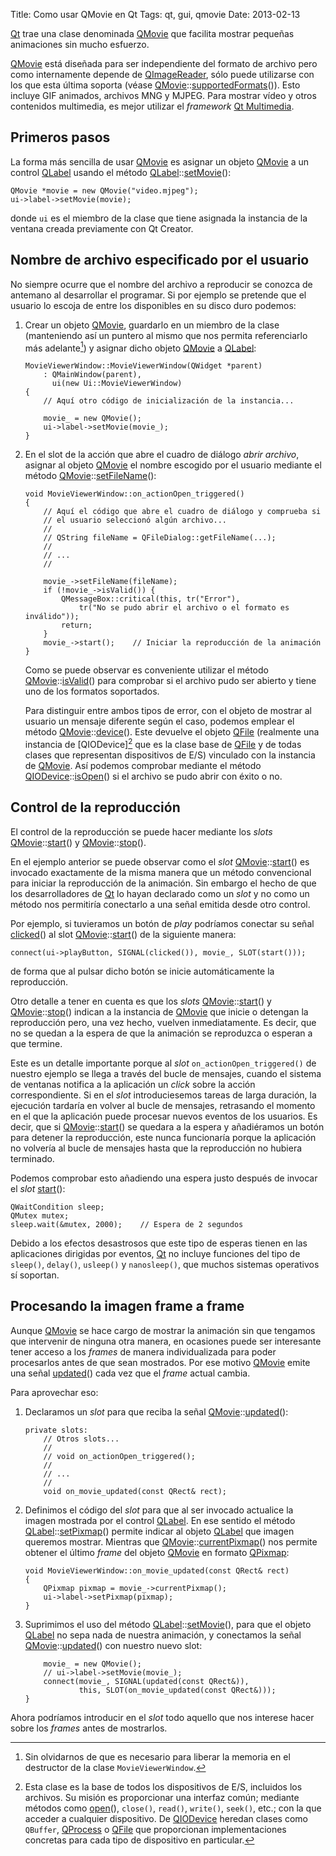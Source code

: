 Title: Como usar QMovie en Qt
Tags: qt, gui, qmovie
Date: 2013-02-13

[Qt] trae una clase denominada [QMovie] que facilita mostrar pequeñas
animaciones sin mucho esfuerzo.

[QMovie] está diseñada para ser independiente del formato de archivo pero como
internamente depende de [QImageReader], sólo puede utilizarse con los que esta
última soporta (véase [QMovie]::[supportedFormats][]()). Esto incluye GIF
animados, archivos MNG y MJPEG. Para mostrar vídeo y otros contenidos
multimedia, es mejor utilizar el _framework_ [Qt Multimedia].

## Primeros pasos

La forma más sencilla de usar [QMovie] es asignar un objeto [QMovie] a un
control [QLabel] usando el método [QLabel]::[setMovie][]():

    QMovie *movie = new QMovie("video.mjpeg");
    ui->label->setMovie(movie);

donde `ui` es el miembro de la clase que tiene asignada la instancia de la
ventana creada previamente con Qt Creator.
    
## Nombre de archivo especificado por el usuario

No siempre ocurre que el nombre del archivo a reproducir se conozca de antemano
al desarrollar el programar. Si por ejemplo se pretende que el usuario lo
escoja de entre los disponibles en su disco duro podemos:

 1. Crear un objeto [QMovie], guardarlo en un miembro de la clase (manteniendo
 así un puntero al mismo que nos permita referenciarlo más adelante[^1]) y asignar
 dicho objeto [QMovie] a [QLabel]:

        MovieViewerWindow::MovieViewerWindow(QWidget *parent)
            : QMainWindow(parent),
              ui(new Ui::MovieViewerWindow)
        {
            // Aquí otro código de inicialización de la instancia...

            movie_ = new QMovie();
            ui->label->setMovie(movie_);
        }

 2. En el slot de la acción que abre el cuadro de diálogo _abrir archivo_,
 asignar al objeto [QMovie] el nombre escogido por el usuario mediante el
 método [QMovie]::[setFileName][]():

        void MovieViewerWindow::on_actionOpen_triggered()
        {
            // Aquí el código que abre el cuadro de diálogo y comprueba si
            // el usuario seleccionó algún archivo...
            //
            // QString fileName = QFileDialog::getFileName(...);
            //
            // ...
            //

            movie_->setFileName(fileName);
            if (!movie_->isValid()) {
                QMessageBox::critical(this, tr("Error"),
                    tr("No se pudo abrir el archivo o el formato es inválido"));
                return;
            }
            movie_->start();    // Iniciar la reproducción de la animación
        }

    Como se puede observar es conveniente utilizar el método [QMovie]::[isValid][]()
para comprobar si el archivo pudo ser abierto y tiene uno de los formatos soportados.

    Para distinguir entre ambos tipos de error, con el objeto de mostrar al usuario
un mensaje diferente según el caso, podemos emplear el método [QMovie]::[device][]().
Este devuelve el objeto [QFile] (realmente una instancia de [QIODevice][^2] que es la clase
base de [QFile] y de todas clases que representan dispositivos de E/S) vinculado con
la instancia de [QMovie]. Así podemos comprobar mediante el método
[QIODevice]::[isOpen][]() si el archivo se pudo abrir con éxito o no.

## Control de la reproducción

El control de la reproducción se puede hacer mediante los _slots_
[QMovie]::[start][]() y [QMovie]::[stop][]().

En el ejemplo anterior se puede observar como el _slot_ [QMovie]::[start][]()
es invocado exactamente de la misma manera que un método convencional para
iniciar la reproducción de la animación. Sin embargo el hecho de que los
desarrolladores de [Qt] lo hayan declarado como un _slot_ y no como un
método nos permitiría conectarlo a una señal emitida desde otro control.

Por ejemplo, si tuvieramos un botón de _play_ podríamos conectar su señal
[clicked][]() al slot [QMovie]::[start][]() de la siguiente manera:

    connect(ui->playButton, SIGNAL(clicked()), movie_, SLOT(start()));

de forma que al pulsar dicho botón se inicie automáticamente la reproducción.

Otro detalle a tener en cuenta es que los _slots_ [QMovie]::[start][]()
y [QMovie]::[stop][]() indican a la instancia de [QMovie] que inicie o detengan
la reproducción pero, una vez hecho, vuelven inmediatamente. Es decir, que no
se quedan a la espera de que la animación se reproduzca o esperan a que termine.

Este es un detalle importante porque al _slot_ `on_actionOpen_triggered()` de
nuestro ejemplo se llega a través del bucle de mensajes, cuando el sistema de
ventanas notifica a la aplicación un _click_ sobre la acción correspondiente. Si
en el _slot_ introduciesemos tareas de larga duración, la ejecución tardaría en
volver al bucle de mensajes, retrasando el momento en el que la aplicación puede
procesar nuevos eventos de los usuarios. Es decir, que si
[QMovie]::[start][]() se quedara a la espera y añadiéramos un botón para detener
la reproducción, este nunca funcionaría porque la aplicación no volvería al bucle
de mensajes hasta que la reproducción no hubiera terminado.

Podemos comprobar esto añadiendo una espera justo después de invocar el
_slot_ [start][]():

    QWaitCondition sleep;
    QMutex mutex;
    sleep.wait(&mutex, 2000);    // Espera de 2 segundos

Debido a los efectos desastrosos que este tipo de esperas tienen en las aplicaciones
dirigidas por eventos, [Qt] no incluye funciones del tipo de `sleep()`, `delay()`,
`usleep()` y `nanosleep()`, que muchos sistemas operativos sí soportan.
                     
## Procesando la imagen frame a frame

Aunque [QMovie] se hace cargo de mostrar la animación sin que tengamos que intervenir
de ninguna otra manera, en ocasiones puede ser interesante tener acceso a los
_frames_ de manera individualizada para poder procesarlos antes de que sean mostrados.
Por ese motivo [QMovie] emite una señal [updated][]() cada vez que el _frame_
actual cambia.

Para aprovechar eso:

 1. Declaramos un _slot_ para que reciba la señal [QMovie]::[updated][]():

        private slots:
            // Otros slots...
            //
            // void on_actionOpen_triggered();
            //
            // ...
            //
            void on_movie_updated(const QRect& rect);

 2. Definimos el código del _slot_ para que al ser invocado actualice la
imagen mostrada por el control [QLabel]. En ese sentido el método
[QLabel]::[setPixmap][]() permite indicar al objeto [QLabel] que imagen queremos
mostrar. Mientras que [QMovie]::[currentPixmap][]() nos permite obtener el último
_frame_ del objeto [QMovie] en formato [QPixmap]:

        void MovieViewerWindow::on_movie_updated(const QRect& rect)
        {
            QPixmap pixmap = movie_->currentPixmap();
            ui->label->setPixmap(pixmap);
        }

 3. Suprimimos el uso del método [QLabel]::[setMovie][](), para que el
objeto [QLabel] no sepa nada de nuestra animación, y conectamos la señal
[QMovie]::[updated][]() con nuestro nuevo slot:

            movie_ = new QMovie();
            // ui->label->setMovie(movie_);
            connect(movie_, SIGNAL(updated(const QRect&)),
                    this, SLOT(on_movie_updated(const QRect&)));
        }

Ahora podríamos introducir en el _slot_ todo aquello que nos interese hacer
sobre los _frames_ antes de mostrarlos.
        
[Qt]: |filename|/Overviews/proyecto-qt.md "Proyecto Qt"
[QMovie]: http://qt-project.org/doc/qt-5.0/qtgui/qmovie.html "QMovie"
[QImageReader]: http://qt-project.org/doc/qt-5.0/qtgui/qimagereader.html "QImageReader"
[supportedFormats]: http://qt-project.org/doc/qt-5.0/qtgui/qmovie.html#supportedFormats "QMovie::supportedFormats()"
[Qt Multimedia]: http://qt-project.org/doc/qt-5.0/qtmultimedia/multimediaoverview.html "Qt Multimedia"
[QLabel]: http://qt-project.org/doc/qt-5.0/qtwidgets/qlabel.html "QLabel"
[setMovie]: http://qt-project.org/doc/qt-5.0/qtwidgets/qlabel.html#setMovie "QLabel::setMovie()"
[setPixmap]: http://qt-project.org/doc/qt-5.0/qtwidgets/qlabel.html#setPixmap "QLabel::setPixmap()"
[setFileName]: http://qt-project.org/doc/qt-5.0/qtgui/qmovie.html#setFileName "QMovie::setFileName()"
[isValid]: http://qt-project.org/doc/qt-5.0/qtgui/qmovie.html#isValid "QMovie::isValid()"
[QFile]: http://qt-project.org/doc/qt-5.0/qtcore/qfile.html "QFile"
[open]: http://qt-project.org/doc/qt-5.0/qtcore/qfile.html#open "QFile::open()"
[isOpen]: http://qt-project.org/doc/qt-5.0/qtcore/qfile.html#isOpen "QFile::isOpen()"
[device]: http://qt-project.org/doc/qt-5.0/qtgui/qmovie.html#device "QMovie::device()"
[QIODevice]: http://qt-project.org/doc/qt-5.0/qtcore/qiodevice.html "QIODevice"
[QProcess]: http://qt-project.org/doc/qt-5.0/qtcore/qprocess.html "QProcess"
[start]: http://qt-project.org/doc/qt-5.0/qtgui/qmovie.html#start "QMovie::start()"
[stop]: http://qt-project.org/doc/qt-5.0/qtgui/qmovie.html#stop "QMovie::stop()"
[clicked]: http://qt-project.org/doc/qt-5.0/qtwidgets/qabstractbutton.html#clicked "QAbstractButton::clicked"
[updated]: http://qt-project.org/doc/qt-5.0/qtgui/qmovie.html#updated "QMovie::updated()"
[currentPixmap]: http://qt-project.org/doc/qt-5.0/qtgui/qmovie.html#currentPixmap "QMovie::currentPixmap()"
[QPixmap]: http://qt-project.org/doc/qt-5.0/qtgui/qpixmap.html "QPixmap"

[^1]: Sin olvidarnos de que es necesario para liberar la memoria en el destructor de la clase `MovieViewerWindow`.
[^2]: Esta clase es la base de todos los dispositivos de E/S, incluidos los archivos. Su
misión es proporcionar una interfaz común; mediante métodos como [open][](),
`close()`, `read()`, `write()`, `seek()`, etc.; con la que acceder a cualquier
dispositivo. De [QIODevice] heredan clases como `QBuffer`, [QProcess] o [QFile] que
proporcionan implementaciones concretas para cada tipo de dispositivo en particular.